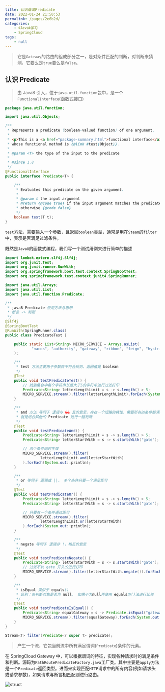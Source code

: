 ```yaml
---
title: 认识谓词Predicate
date: 2022-01-24 21:50:53
permalink: /pages/2e6b2d/
categories:
    - 《Java》学习
    - SpringCloud
tags:
    - null
---
```


> 它是`Gateway`的路由的组成部分之一，是对条件匹配的判断，对判断来猜测，它要么是`true`要么是`false`。

## 认识 Predicate

> 由 Java8 引入，位于`java.util.function`包中，是一个`FunctionalInterface`(函数式接口)

```java
package java.util.function;

import java.util.Objects;

/**
 * Represents a predicate (boolean-valued function) of one argument.
 *
 * <p>This is a <a href="package-summary.html">functional interface</a>
 * whose functional method is {@link #test(Object)}.
 *
 * @param <T> the type of the input to the predicate
 *
 * @since 1.8
 */
@FunctionalInterface
public interface Predicate<T> {

    /**
     * Evaluates this predicate on the given argument.
     *
     * @param t the input argument
     * @return {@code true} if the input argument matches the predicate,
     * otherwise {@code false}
     */
    boolean test(T t);
}
```

`test`方法，需要输入一个参数，且返回`boolean`类型，通常是用在`Steam`的`filter`中，表示是否满足过滤条件。

既然是`Java8`的函数式编程，我们写一个测试用例来进行简单的描述

```java
import lombok.extern.slf4j.Slf4j;
import org.junit.Test;
import org.junit.runner.RunWith;
import org.springframework.boot.test.context.SpringBootTest;
import org.springframework.test.context.junit4.SpringRunner;

import java.util.Arrays;
import java.util.List;
import java.util.function.Predicate;

/**
 * java8 Predicate 使用方法与思想
 * 断言 -> 判断
 */
@Slf4j
@SpringBootTest
@RunWith(SpringRunner.class)
public class PredicateTest {

    public static List<String> MICRO_SERVICE = Arrays.asList(
            "nacos", "authority", "gateway", "ribbon", "feign", "hystrix", "e-commerce"
    );

    /**
     * test 方法主要用于参数符不符合规则，返回值是 boolean
     */
    @Test
    public void testPredicateTest() {
        // 找到集合中每个字符串长度大于5的字符串进行过滤打印
        Predicate<String> letterLengthLimit = s -> s.length() > 5;
        MICRO_SERVICE.stream().filter(letterLengthLimit).forEach(System.out::println);
    }

    /**
     * and 方法 等同于 逻辑与 && 且的意思，存在一个短路的特性，需要所有的条件都满足才可以
     * 就是结合其他的 Predicate 进行一起判断
     */
    @Test
    public void testPredicateAnd() {
        Predicate<String> letterLengthLimit = s -> s.length() > 5;
        Predicate<String> letterStartWith = s -> s.startsWith("gate");

        // 两个条件同时生效
        MICRO_SERVICE.stream().filter(
                letterLengthLimit.and(letterStartWith)
        ).forEach(System.out::println);
    }

    /**
     * or 等同于 逻辑或 ||， 多个条件只要一个满足即可
     */
    @Test
    public void testPredicateOr() {
        Predicate<String> letterLengthLimit = s -> s.length() > 5;
        Predicate<String> letterStartWith = s -> s.startsWith("gate");

        // 只要有一个条件通过即可
        MICRO_SERVICE.stream().filter(
                letterLengthLimit.or(letterStartWith)
        ).forEach(System.out::println);
    }

    /**
     * negate 等同于 逻辑非 !，相反的意思
     */
    @Test
    public void testPredicateNegate() {
        Predicate<String> letterStartWith = s -> s.startsWith("gate");
        // 过滤不以 gate 开头的进行打印
        MICRO_SERVICE.stream().filter(letterStartWith.negate()).forEach(System.out::println);
    }

    /**
     * isEqual 类似于 equals()
     * 区别：先判断对象是否为 null， 如果不为null再使用 equals方()法进行比较
     */
    @Test
    public void testPredicateIsEqual() {
        Predicate<String> equalGateway = s -> Predicate.isEqual("gateway").test(s);
        MICRO_SERVICE.stream().filter(equalGateway).forEach(System.out::println);
    }
}

```

```java
Stream<T> filter(Predicate<? super T> predicate);
```

> 产生一个流，它包当前流中所有满足谓词(`Predicate`)条件的元素。

在 SpringCloud Gateway 中，可以根据谓词的特征，实现各种请求时的满足条件和判断。源码为`PathRoutePredicateFactory.java`工厂类。其中主要是`apply`方法是一个`Predicate`返回类型。进而来实现匹配`HTTP`请求中的所有内容(例如请求头或请求参数)，如果请求与断言相匹配则进行路由。

![struct](https://gitee.com/wxvirus/img/raw/master/img/20220124214406.png)
